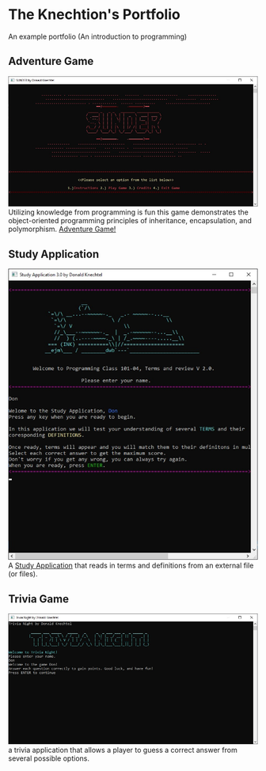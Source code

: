 # The Knechtion's Portfolio
An example portfolio (An introduction to programming)

## Adventure Game
![SUNDER](./SUNDER.jpg)
Utilizing knowledge from programming is fun this game demonstrates the object-oriented programming principles of inheritance, encapsulation, and polymorphism.
[Adventure Game!](https://github.com/TheKnechtion/SUNDER)

## Study Application
![Study Application](./StudyApp.jpg)
A [Study Application](https://github.com/TheKnechtion/StudyApp3.0) that reads in terms and definitions from an external file (or files).

## Trivia Game
![Trivia Game](./Trivia.jpg) a trivia application that allows a player to guess a correct answer from several possible options. 
